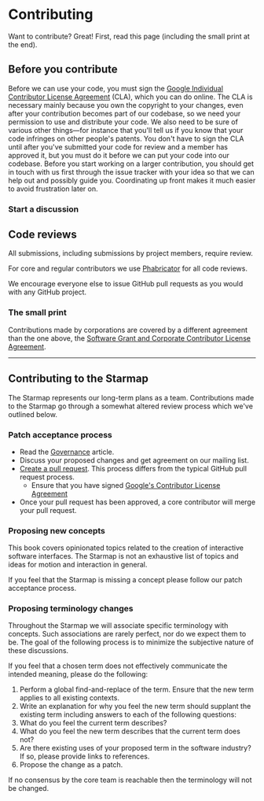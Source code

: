 # Contributing

Want to contribute? Great! First, read this page (including the small print at the end).

## Before you contribute

Before we can use your code, you must sign the [Google Individual Contributor License Agreement](https://cla.developers.google.com/about/google-individual)
(CLA), which you can do online. The CLA is necessary mainly because you own the copyright to your changes, even after your contribution becomes part of our codebase, so we need your permission to use and distribute your code.  We also need to be sure of various other things—for instance that you'll tell us if you know that your code infringes on other people's patents.  You don't have to sign the CLA until after you've submitted your code for review and a member has approved it, but you must do it before we can put your code into our codebase. Before you start working on a larger contribution, you should get in touch with us first through the issue tracker with your idea so that we can help out and possibly guide you.  Coordinating up front makes it much easier to avoid frustration later on.

### Start a discussion



## Code reviews

All submissions, including submissions by project members, require review.

For core and regular contributors we use [Phabricator](http://codereview.cc/) for all code reviews.

We encourage everyone else to issue GitHub pull requests as you would with any GitHub project.

### The small print

Contributions made by corporations are covered by a different agreement than
the one above, the
[Software Grant and Corporate Contributor License 
Agreement](https://cla.developers.google.com/about/google-corporate).

---

## Contributing to the Starmap

The Starmap represents our long-term plans as a team. Contributions made to the Starmap go through a somewhat altered review process which we've outlined below.

### Patch acceptance process

- Read the [Governance](governance.md) article.
- Discuss your proposed changes and get agreement on our mailing list.
- [Create a pull request](https://material-motion.gitbooks.io/material-motion-team/content/gitbook_pull_request.html). This process differs from the typical GitHub pull request process.
  - Ensure that you have signed [Google's Contributor License Agreement](https://cla.developers.google.com/)
- Once your pull request has been approved, a core contributor will merge your pull request.

### Proposing new concepts

This book covers opinionated topics related to the creation of interactive software interfaces. The Starmap is not an exhaustive list of topics and ideas for motion and interaction in general.

If you feel that the Starmap is missing a concept please follow our patch acceptance process.

### Proposing terminology changes

Throughout the Starmap we will associate specific terminology with concepts. Such associations are rarely perfect, nor do we expect them to be. The goal of the following process is to minimize the subjective nature of these discussions.

If you feel that a chosen term does not effectively communicate the intended meaning, please do the following:

1. Perform a global find-and-replace of the term. Ensure that the new term applies to all existing contexts. 
1. Write an explanation for why you feel the new term should supplant the existing term including answers to each of the following questions: 
  1. What do you feel the current term describes? 
  1. What do you feel the new term describes that the current term does not? 
  1. Are there existing uses of your proposed term in the software industry? If so, please provide links to references. 
1. Propose the change as a patch.

If no consensus by the core team is reachable then the terminology will not be changed.
